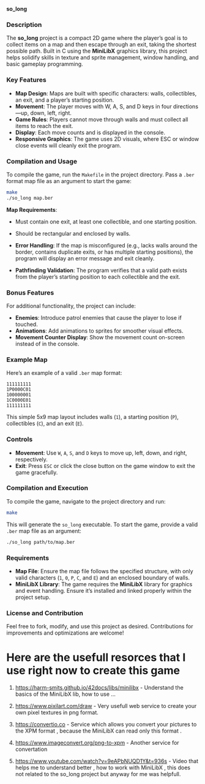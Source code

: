 **so_long**

### Description

The **so_long** project is a compact 2D game where the player’s goal is to collect items on a map and then escape through an exit, taking the shortest possible path. Built in C using the **MiniLibX** graphics library, this project helps solidify skills in texture and sprite management, window handling, and basic gameplay programming.

### Key Features

- **Map Design**: Maps are built with specific characters: walls, collectibles, an exit, and a player’s starting position.
- **Movement**: The player moves with W, A, S, and D keys in four directions—up, down, left, right.
- **Game Rules**: Players cannot move through walls and must collect all items to reach the exit.
- **Display**: Each move counts and is displayed in the console.
- **Responsive Graphics**: The game uses 2D visuals, where ESC or window close events will cleanly exit the program.

### Compilation and Usage

To compile the game, run the `Makefile` in the project directory. Pass a `.ber` format map file as an argument to start the game:

```bash
make
./so_long map.ber
```

**Map Requirements**:
- Must contain one exit, at least one collectible, and one starting position.
- Should be rectangular and enclosed by walls.

- **Error Handling**: If the map is misconfigured (e.g., lacks walls around the border, contains duplicate exits, or has multiple starting positions), the program will display an error message and exit cleanly.
- **Pathfinding Validation**: The program verifies that a valid path exists from the player’s starting position to each collectible and the exit.

### Bonus Features

For additional functionality, the project can include:
- **Enemies**: Introduce patrol enemies that cause the player to lose if touched.
- **Animations**: Add animations to sprites for smoother visual effects.
- **Movement Counter Display**: Show the movement count on-screen instead of in the console.

### Example Map

Here’s an example of a valid `.ber` map format:

```text
111111111
1P0000C01
100000001
1C0000E01
111111111
```

This simple 5x9 map layout includes walls (`1`), a starting position (`P`), collectibles (`C`), and an exit (`E`).

### Controls

- **Movement**: Use `W`, `A`, `S`, and `D` keys to move up, left, down, and right, respectively.
- **Exit**: Press `ESC` or click the close button on the game window to exit the game gracefully.

### Compilation and Execution

To compile the game, navigate to the project directory and run:

```bash
make
```

This will generate the `so_long` executable. To start the game, provide a valid `.ber` map file as an argument:

```bash
./so_long path/to/map.ber
```

### Requirements

- **Map File**: Ensure the map file follows the specified structure, with only valid characters (`1`, `0`, `P`, `C`, and `E`) and an enclosed boundary of walls.
- **MiniLibX Library**: The game requires the **MiniLibX** library for graphics and event handling. Ensure it’s installed and linked properly within the project setup.

### License and Contribution

Feel free to fork, modify, and use this project as desired. Contributions for improvements and optimizations are welcome!


# Here are the usefull resorces that I use right now to create this game 

1. https://harm-smits.github.io/42docs/libs/minilibx - Understand the basics of the MiniLibX lib, how to use ...

2. https://www.pixilart.com/draw - Very usefull web service to create your own pixel textures in png format.

3. https://convertio.co - Service which allows you convert your pictures to the XPM format , because the MiniLibX can read only this format .

4. https://www.imageconvert.org/png-to-xpm - Another service for convertation 

5. https://www.youtube.com/watch?v=9eAPbNUQD1Y&t=936s - Video that helps me to understand better , how to work with MiniLibX , this does not related to the so_long project but anyway for me was helpfull.
